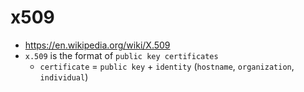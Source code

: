 # x509

- https://en.wikipedia.org/wiki/X.509
- `x.509` is the format of `public key certificates`
  - `certificate` = `public key` + `identity` (`hostname`, `organization`, `individual`)
